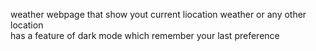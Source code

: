 weather webpage that show yout current liocation weather or any other location <br />
has a feature of dark mode which remember your last preference <br />
